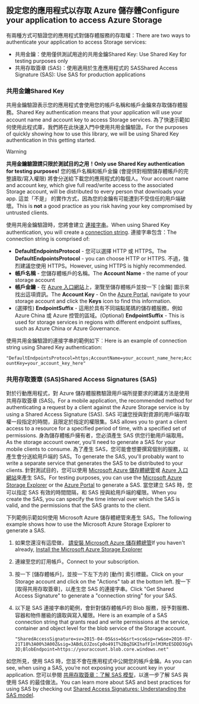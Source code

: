 ## <a name="configure-your-application-to-access-azure-storage"></a><span data-ttu-id="856d8-101">設定您的應用程式以存取 Azure 儲存體</span><span class="sxs-lookup"><span data-stu-id="856d8-101">Configure your application to access Azure Storage</span></span>
<span data-ttu-id="856d8-102">有兩種方式可驗證您的應用程式對儲存體服務的存取權：</span><span class="sxs-lookup"><span data-stu-id="856d8-102">There are two ways to authenticate your application to access Storage services:</span></span>

* <span data-ttu-id="856d8-103">共用金鑰：使用僅供測試用途的共用金鑰</span><span class="sxs-lookup"><span data-stu-id="856d8-103">Shared Key: Use Shared Key for testing purposes only</span></span>
* <span data-ttu-id="856d8-104">共用存取簽章 (SAS)：使用適用於生產應用程式的 SAS</span><span class="sxs-lookup"><span data-stu-id="856d8-104">Shared Access Signature (SAS): Use SAS for production applications</span></span>

### <a name="shared-key"></a><span data-ttu-id="856d8-105">共用金鑰</span><span class="sxs-lookup"><span data-stu-id="856d8-105">Shared Key</span></span>
<span data-ttu-id="856d8-106">共用金鑰驗證表示您的應用程式會使用您的帳戶名稱和帳戶金鑰來存取儲存體服務。</span><span class="sxs-lookup"><span data-stu-id="856d8-106">Shared Key authentication means that your application will use your account name and account key to access Storage services.</span></span> <span data-ttu-id="856d8-107">為了快速示範如何使用此程式庫，我們將在此快速入門中使用共用金鑰驗證。</span><span class="sxs-lookup"><span data-stu-id="856d8-107">For the purposes of quickly showing how to use this library, we will be using Shared Key authentication in this getting started.</span></span>

> [!WARNING] 
> <span data-ttu-id="856d8-108">**共用金鑰驗證請只限於測試目的之用！**</span><span class="sxs-lookup"><span data-stu-id="856d8-108">**Only use Shared Key authentication for testing purposes!**</span></span> <span data-ttu-id="856d8-109">您的帳戶名稱和帳戶金鑰 (會提供對相關儲存體帳戶的完整讀取/寫入權限) 將會分送給下載您的應用程式的每個人。</span><span class="sxs-lookup"><span data-stu-id="856d8-109">Your account name and account key, which give full read/write access to the associated Storage account, will be distributed to every person that downloads your app.</span></span> <span data-ttu-id="856d8-110">這並「不是」  的實作方式，因為您的金鑰有可能遭到不受信任的用戶端破壞。</span><span class="sxs-lookup"><span data-stu-id="856d8-110">This is **not** a good practice as you risk having your key compromised by untrusted clients.</span></span>
> 
> 

<span data-ttu-id="856d8-111">使用共用金鑰驗證時，您將會建立 [連接字串](../articles/storage/common/storage-configure-connection-string.md)。</span><span class="sxs-lookup"><span data-stu-id="856d8-111">When using Shared Key authentication, you will create a [connection string](../articles/storage/common/storage-configure-connection-string.md).</span></span> <span data-ttu-id="856d8-112">連接字串包含：</span><span class="sxs-lookup"><span data-stu-id="856d8-112">The connection string is comprised of:</span></span>  

* <span data-ttu-id="856d8-113">**DefaultEndpointsProtocol** - 您可以選擇 HTTP 或 HTTPS。</span><span class="sxs-lookup"><span data-stu-id="856d8-113">The **DefaultEndpointsProtocol** - you can choose HTTP or HTTPS.</span></span> <span data-ttu-id="856d8-114">不過，強烈建議您使用 HTTPS。</span><span class="sxs-lookup"><span data-stu-id="856d8-114">However, using HTTPS is highly recommended.</span></span>
* <span data-ttu-id="856d8-115">**帳戶名稱** - 您儲存體帳戶的名稱。</span><span class="sxs-lookup"><span data-stu-id="856d8-115">The **Account Name** - the name of your storage account</span></span>
* <span data-ttu-id="856d8-116">**帳戶金鑰** - 在 [Azure 入口網站](https://portal.azure.com)上，瀏覽至儲存體帳戶並按一下 [金鑰] 圖示來找出這項資訊。</span><span class="sxs-lookup"><span data-stu-id="856d8-116">The **Account Key** - On the [Azure Portal](https://portal.azure.com), navigate to your storage account and click the **Keys** icon to find this information.</span></span>
* <span data-ttu-id="856d8-117">(選擇性) **EndpointSuffix** - 這用於具有不同端點尾碼的儲存體服務，例如 Azure China 或 Azure 控管的區域。</span><span class="sxs-lookup"><span data-stu-id="856d8-117">(Optional) **EndpointSuffix** - This is used for storage services in regions with different endpoint suffixes, such as Azure China or Azure Governance.</span></span>

<span data-ttu-id="856d8-118">使用共用金鑰驗證的連接字串的範例如下︰</span><span class="sxs-lookup"><span data-stu-id="856d8-118">Here is an example of connection string using Shared Key authentication:</span></span>

`"DefaultEndpointsProtocol=https;AccountName=your_account_name_here;AccountKey=your_account_key_here"`

### <a name="shared-access-signatures-sas"></a><span data-ttu-id="856d8-119">共用存取簽章 (SAS)</span><span class="sxs-lookup"><span data-stu-id="856d8-119">Shared Access Signatures (SAS)</span></span>
<span data-ttu-id="856d8-120">對於行動應用程式，對 Azure 儲存體服務驗證用戶端所提要求的建議方法是使用共用存取簽章 (SAS)。</span><span class="sxs-lookup"><span data-stu-id="856d8-120">For a mobile application, the recommended method for authenticating a request by a client against the Azure Storage service is by using a Shared Access Signature (SAS).</span></span> <span data-ttu-id="856d8-121">SAS 可讓您授與對資源的用戶端存取權一段指定的時間，且限定於指定的權限集。</span><span class="sxs-lookup"><span data-stu-id="856d8-121">SAS allows you to grant a client access to a resource for a specified period of time, with a specified set of permissions.</span></span>
<span data-ttu-id="856d8-122">身為儲存體帳戶擁有者，您必須產生 SAS 供您行動用戶端取用。</span><span class="sxs-lookup"><span data-stu-id="856d8-122">As the storage account owner, you'll need to generate a SAS for your mobile clients to consume.</span></span> <span data-ttu-id="856d8-123">為了產生 SAS，您可能會想要撰寫個別的服務，以產生會分送給用戶端的 SAS。</span><span class="sxs-lookup"><span data-stu-id="856d8-123">To generate the SAS, you'll probably want to write a separate service that generates the SAS to be distributed to your clients.</span></span> <span data-ttu-id="856d8-124">針對測試目的，您可以使用 [Microsoft Azure 儲存體總管](http://storageexplorer.com)或 [Azure 入口網站](https://portal.azure.com)來產生 SAS。</span><span class="sxs-lookup"><span data-stu-id="856d8-124">For testing purposes, you can use the [Microsoft Azure Storage Explorer](http://storageexplorer.com) or the [Azure Portal](https://portal.azure.com) to generate a SAS.</span></span> <span data-ttu-id="856d8-125">當您建立 SAS 時，您可以指定 SAS 有效的時間間隔，和 SAS 授與給用戶端的權限。</span><span class="sxs-lookup"><span data-stu-id="856d8-125">When you create the SAS, you can specify the time interval over which the SAS is valid, and the permissions that the SAS grants to the client.</span></span>

<span data-ttu-id="856d8-126">下列範例示範如何使用 Microsoft Azure 儲存體總管來產生 SAS。</span><span class="sxs-lookup"><span data-stu-id="856d8-126">The following example shows how to use the Microsoft Azure Storage Explorer to generate a SAS.</span></span>

1. <span data-ttu-id="856d8-127">如果您還沒有這麼做， [請安裝 Microsoft Azure 儲存體總管](http://storageexplorer.com)</span><span class="sxs-lookup"><span data-stu-id="856d8-127">If you haven't already, [Install the Microsoft Azure Storage Explorer](http://storageexplorer.com)</span></span>
2. <span data-ttu-id="856d8-128">連線至您的訂用帳戶。</span><span class="sxs-lookup"><span data-stu-id="856d8-128">Connect to your subscription.</span></span>
3. <span data-ttu-id="856d8-129">按一下 [儲存體帳戶]，並按一下左下方的 [動作] 索引標籤。</span><span class="sxs-lookup"><span data-stu-id="856d8-129">Click on your Storage account and click on the "Actions" tab at the bottom left.</span></span> <span data-ttu-id="856d8-130">按一下 [取得共用存取簽章]，以產生您 SAS 的連接字串。</span><span class="sxs-lookup"><span data-stu-id="856d8-130">Click "Get Shared Access Signature" to generate a "connection string" for your SAS.</span></span>
4. <span data-ttu-id="856d8-131">以下是 SAS 連接字串的範例，會針對儲存體帳戶的 Blob 服務，授予對服務、容器和物件層級的讀取與寫入權限。</span><span class="sxs-lookup"><span data-stu-id="856d8-131">Here is an example of a SAS connection string that grants read and write permissions at the service, container and object level for the blob service of the Storage account.</span></span>
   
   `"SharedAccessSignature=sv=2015-04-05&ss=b&srt=sco&sp=rw&se=2016-07-21T18%3A00%3A00Z&sig=3ABdLOJZosCp0o491T%2BqZGKIhafF1nlM3MzESDDD3Gg%3D;BlobEndpoint=https://youraccount.blob.core.windows.net"`

<span data-ttu-id="856d8-132">如您所見，使用 SAS 時，您並不會在應用程式中公開您的帳戶金鑰。</span><span class="sxs-lookup"><span data-stu-id="856d8-132">As you can see, when using a SAS, you’re not exposing your account key in your application.</span></span> <span data-ttu-id="856d8-133">您可以參閱 [共用存取簽章：了解 SAS 模型](../articles/storage/common/storage-dotnet-shared-access-signature-part-1.md)，以進一步了解 SAS 與使用 SAS 的最佳做法。</span><span class="sxs-lookup"><span data-stu-id="856d8-133">You can learn more about SAS and best practices for using SAS by checking out [Shared Access Signatures: Understanding the SAS model](../articles/storage/common/storage-dotnet-shared-access-signature-part-1.md).</span></span>

